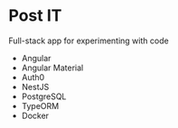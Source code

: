 # Post IT

Full-stack app for experimenting with code

- Angular
- Angular Material
- Auth0
- NestJS
- PostgreSQL
- TypeORM
- Docker

